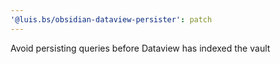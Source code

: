 ```yaml
---
'@luis.bs/obsidian-dataview-persister': patch
---
```


Avoid persisting queries before Dataview has indexed the vault
